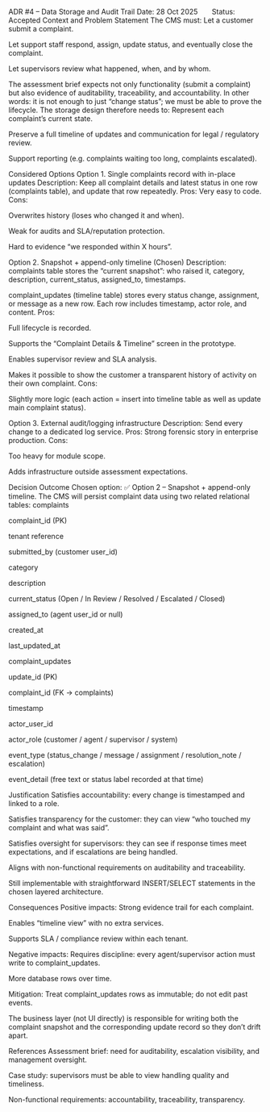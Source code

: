 ADR #4 – Data Storage and Audit Trail
Date: 28 Oct 2025  Status: Accepted
Context and Problem Statement
 The CMS must:
Let a customer submit a complaint.


Let support staff respond, assign, update status, and eventually close the complaint.


Let supervisors review what happened, when, and by whom.


The assessment brief expects not only functionality (submit a complaint) but also evidence of auditability, traceability, and accountability.
 In other words: it is not enough to just “change status”; we must be able to prove the lifecycle.
The storage design therefore needs to:
Represent each complaint’s current state.


Preserve a full timeline of updates and communication for legal / regulatory review.


Support reporting (e.g. complaints waiting too long, complaints escalated).


Considered Options
Option 1. Single complaints record with in-place updates
 Description: Keep all complaint details and latest status in one row (complaints table), and update that row repeatedly.
 Pros:
Very easy to code.
 Cons:


Overwrites history (loses who changed it and when).


Weak for audits and SLA/reputation protection.


Hard to evidence “we responded within X hours”.


Option 2. Snapshot + append-only timeline (Chosen)
 Description:
complaints table stores the “current snapshot”: who raised it, category, description, current_status, assigned_to, timestamps.


complaint_updates (timeline table) stores every status change, assignment, or message as a new row. Each row includes timestamp, actor role, and content.
 Pros:


Full lifecycle is recorded.


Supports the “Complaint Details & Timeline” screen in the prototype.


Enables supervisor review and SLA analysis.


Makes it possible to show the customer a transparent history of activity on their own complaint.
 Cons:


Slightly more logic (each action = insert into timeline table as well as update main complaint status).


Option 3. External audit/logging infrastructure
 Description: Send every change to a dedicated log service.
 Pros:
Strong forensic story in enterprise production.
 Cons:


Too heavy for module scope.


Adds infrastructure outside assessment expectations.


Decision Outcome
 Chosen option: ✅ Option 2 – Snapshot + append-only timeline.
The CMS will persist complaint data using two related relational tables:
complaints


complaint_id (PK)


tenant reference


submitted_by (customer user_id)


category


description


current_status (Open / In Review / Resolved / Escalated / Closed)


assigned_to (agent user_id or null)


created_at


last_updated_at


complaint_updates


update_id (PK)


complaint_id (FK → complaints)


timestamp


actor_user_id


actor_role (customer / agent / supervisor / system)


event_type (status_change / message / assignment / resolution_note / escalation)


event_detail (free text or status label recorded at that time)


Justification
Satisfies accountability: every change is timestamped and linked to a role.


Satisfies transparency for the customer: they can view “who touched my complaint and what was said”.


Satisfies oversight for supervisors: they can see if response times meet expectations, and if escalations are being handled.


Aligns with non-functional requirements on auditability and traceability.


Still implementable with straightforward INSERT/SELECT statements in the chosen layered architecture.


Consequences
 Positive impacts:
Strong evidence trail for each complaint.


Enables “timeline view” with no extra services.


Supports SLA / compliance review within each tenant.


Negative impacts:
Requires discipline: every agent/supervisor action must write to complaint_updates.


More database rows over time.


Mitigation:
Treat complaint_updates rows as immutable; do not edit past events.


The business layer (not UI directly) is responsible for writing both the complaint snapshot and the corresponding update record so they don’t drift apart.


References
Assessment brief: need for auditability, escalation visibility, and management oversight.


Case study: supervisors must be able to view handling quality and timeliness.


Non-functional requirements: accountability, traceability, transparency.





